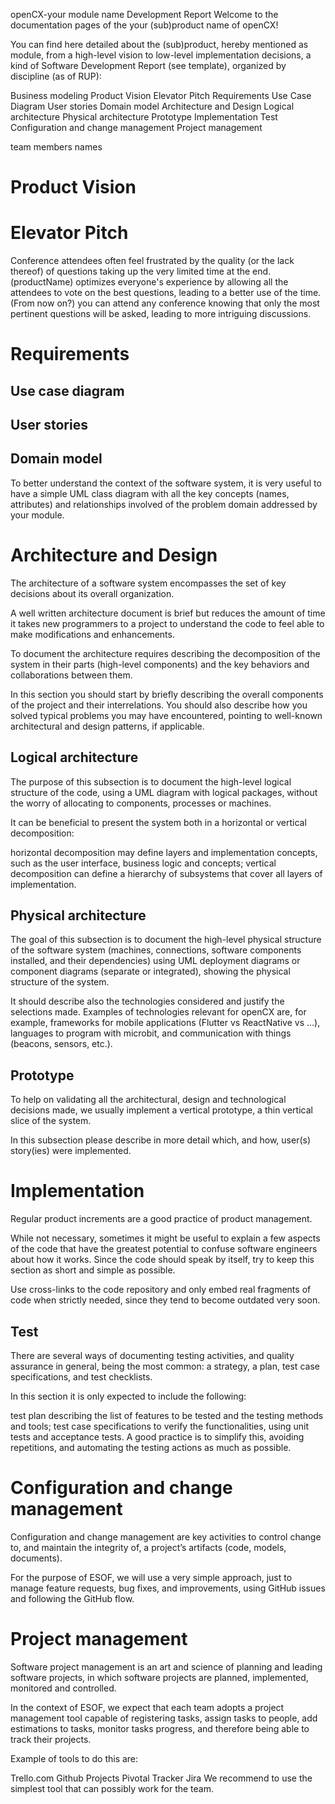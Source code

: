 openCX-your module name Development Report
Welcome to the documentation pages of the your (sub)product name of openCX!

You can find here detailed about the (sub)product, hereby mentioned as module, from a high-level vision to low-level implementation decisions, a kind of Software Development Report (see template), organized by discipline (as of RUP):

Business modeling
Product Vision
Elevator Pitch
Requirements
Use Case Diagram
User stories
Domain model
Architecture and Design
Logical architecture
Physical architecture
Prototype
Implementation
Test
Configuration and change management
Project management


team members names

# Product Vision


# Elevator Pitch

Conference attendees often feel frustrated by the quality (or the lack thereof) of questions taking up the very limited time at the end. 
(productName) optimizes everyone's experience  by allowing all the attendees to vote on the best questions, leading to a better use of the time.
(From now on?) you can attend any conference knowing that only the most pertinent questions will be asked, leading to more intriguing discussions.


# Requirements 
## Use case diagram




## User stories


## Domain model
To better understand the context of the software system, it is very useful to have a simple UML class diagram with all the key concepts (names, attributes) and relationships involved of the problem domain addressed by your module.

# Architecture and Design
The architecture of a software system encompasses the set of key decisions about its overall organization.

A well written architecture document is brief but reduces the amount of time it takes new programmers to a project to understand the code to feel able to make modifications and enhancements.

To document the architecture requires describing the decomposition of the system in their parts (high-level components) and the key behaviors and collaborations between them.

In this section you should start by briefly describing the overall components of the project and their interrelations. You should also describe how you solved typical problems you may have encountered, pointing to well-known architectural and design patterns, if applicable.

## Logical architecture
The purpose of this subsection is to document the high-level logical structure of the code, using a UML diagram with logical packages, without the worry of allocating to components, processes or machines.

It can be beneficial to present the system both in a horizontal or vertical decomposition:

horizontal decomposition may define layers and implementation concepts, such as the user interface, business logic and concepts;
vertical decomposition can define a hierarchy of subsystems that cover all layers of implementation.
## Physical architecture
The goal of this subsection is to document the high-level physical structure of the software system (machines, connections, software components installed, and their dependencies) using UML deployment diagrams or component diagrams (separate or integrated), showing the physical structure of the system.

It should describe also the technologies considered and justify the selections made. Examples of technologies relevant for openCX are, for example, frameworks for mobile applications (Flutter vs ReactNative vs ...), languages to program with microbit, and communication with things (beacons, sensors, etc.).

## Prototype
To help on validating all the architectural, design and technological decisions made, we usually implement a vertical prototype, a thin vertical slice of the system.

In this subsection please describe in more detail which, and how, user(s) story(ies) were implemented.

# Implementation
Regular product increments are a good practice of product management.

While not necessary, sometimes it might be useful to explain a few aspects of the code that have the greatest potential to confuse software engineers about how it works. Since the code should speak by itself, try to keep this section as short and simple as possible.

Use cross-links to the code repository and only embed real fragments of code when strictly needed, since they tend to become outdated very soon.

## Test
There are several ways of documenting testing activities, and quality assurance in general, being the most common: a strategy, a plan, test case specifications, and test checklists.

In this section it is only expected to include the following:

test plan describing the list of features to be tested and the testing methods and tools;
test case specifications to verify the functionalities, using unit tests and acceptance tests.
A good practice is to simplify this, avoiding repetitions, and automating the testing actions as much as possible.

# Configuration and change management
Configuration and change management are key activities to control change to, and maintain the integrity of, a project’s artifacts (code, models, documents).

For the purpose of ESOF, we will use a very simple approach, just to manage feature requests, bug fixes, and improvements, using GitHub issues and following the GitHub flow.

# Project management
Software project management is an art and science of planning and leading software projects, in which software projects are planned, implemented, monitored and controlled.

In the context of ESOF, we expect that each team adopts a project management tool capable of registering tasks, assign tasks to people, add estimations to tasks, monitor tasks progress, and therefore being able to track their projects.

Example of tools to do this are:

Trello.com
Github Projects
Pivotal Tracker
Jira
We recommend to use the simplest tool that can possibly work for the team.
